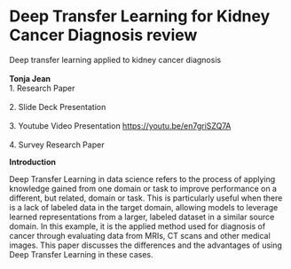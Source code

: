# Deep Transfer Learning for Kidney Cancer Diagnosis review
Deep transfer learning applied to kidney cancer diagnosis <br>
<br>
**Tonja Jean**
<br>1. Research Paper <br>
<br>
2. Slide Deck Presentation <br>
<br>
3. Youtube Video Presentation https://youtu.be/en7griSZQ7A <br>
<br>
4. Survey Research Paper <br>



**Introduction** <br>

Deep Transfer Learning in data science refers to the process of applying knowledge gained from one domain or task to improve performance on a different, but related, domain or task. This is particularly useful when there is a lack of labeled data in the target domain, allowing models to leverage learned representations from a larger, labeled dataset in a similar source domain. In this example, it is the applied method used for diagnosis of cancer through evaluating data from MRIs, CT scans and other medical images.  This paper discusses the differences and the advantages of using Deep Transfer Learning in these cases.
